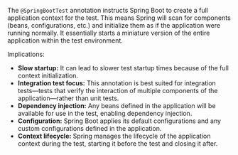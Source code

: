The `@SpringBootTest` annotation instructs Spring Boot to create a full application context for the test. This means Spring will scan for components (beans, configurations, etc.) and initialize them as if the application were running normally. It essentially starts a miniature version of the entire application within the test environment.

Implications:

* **Slow startup:**  It can lead to slower test startup times because of the full context initialization.
* **Integration test focus:** This annotation is best suited for integration tests—tests that verify the interaction of multiple components of the application—rather than unit tests.
* **Dependency injection:**  Any beans defined in the application will be available for use in the test, enabling dependency injection.
* **Configuration:** Spring Boot applies its default configurations and any custom configurations defined in the application.
* **Context lifecycle:** Spring manages the lifecycle of the application context during the test, starting it before the test and closing it after.